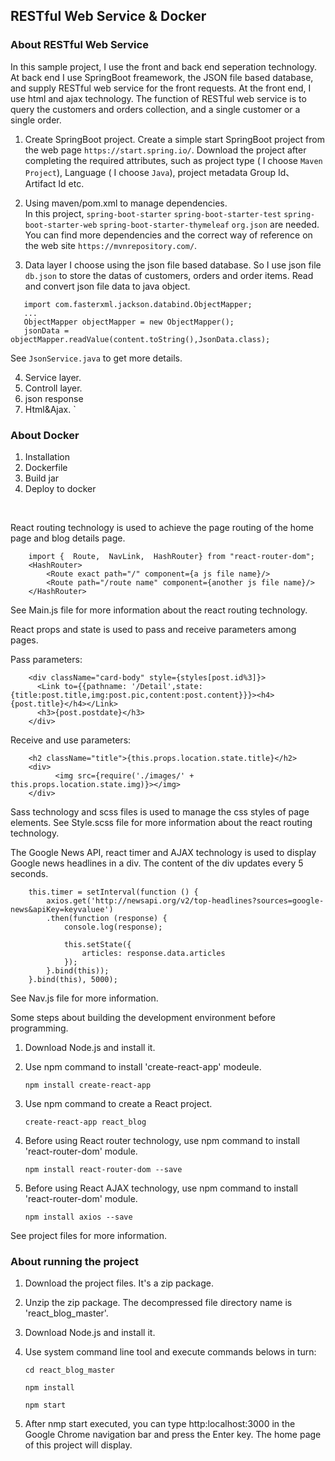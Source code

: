
## RESTful Web Service & Docker


### About RESTful Web Service


In this sample project, I use the front and back end seperation technology. At back end I use SpringBoot freamework, the JSON file based database, and supply RESTful web service for the front requests. At the front end, I use html and ajax technology. The function of RESTful web service is to query the customers and orders collection, and a single customer or a single order.

1. Create SpringBoot project.
   Create a simple start SpringBoot project from the web page `https://start.spring.io/`.
   Download the project after completing the required attributes, such as project type ( I choose `Maven Project`), Language ( I choose `Java`), project metadata Group Id、 Artifact Id etc.
   
2. Using maven/pom.xml to manage dependencies.   
   In this project, `spring-boot-starter` `spring-boot-starter-test` `spring-boot-starter-web` `spring-boot-starter-thymeleaf` `org.json` are needed.
   You can find more dependencies and the correct way of reference on the web site `https://mvnrepository.com/`.
   
3. Data layer
   I choose using the json file based database. So I use json file `db.json` to store the datas of customers, orders and order items.
   Read and convert json file data to java object. 
```
   import com.fasterxml.jackson.databind.ObjectMapper;
   ...
   ObjectMapper objectMapper = new ObjectMapper();
   jsonData = objectMapper.readValue(content.toString(),JsonData.class);
```
   See `JsonService.java` to get more details.
   
4. Service layer.
5. Controll layer.
6. json response
6. Html&Ajax.
`
### About Docker

1. Installation
2. Dockerfile
3. Build jar 
4. Deploy to docker

<br />

React routing technology is used to achieve the page routing of the home page and blog details page.
```
	import {  Route,  NavLink,  HashRouter} from "react-router-dom";
	<HashRouter>
		<Route exact path="/" component={a js file name}/>
		<Route path="/route name" component={another js file name}/>
	</HashRouter>
```
See Main.js file for more information about the react routing technology.

React props and state is used to pass and receive parameters among pages.

Pass parameters:
```
	<div className="card-body" style={styles[post.id%3]}>
	  <Link to={{pathname: '/Detail',state:{title:post.title,img:post.pic,content:post.content}}}><h4>{post.title}</h4></Link>
	  <h3>{post.postdate}</h3>
	</div>
```	
Receive and use parameters:		  
```
	<h2 className="title">{this.props.location.state.title}</h2>
	<div>
		  <img src={require('./images/' + this.props.location.state.img)}></img>
	</div>
```
Sass technology and scss files is used to manage the css styles of page elements.
See Style.scss file for more information about the react routing technology.

The Google News API, react timer and AJAX technology is used to display Google news headlines in a div. The content of the div updates every 5 seconds.
```
	this.timer = setInterval(function () {
		axios.get('http://newsapi.org/v2/top-headlines?sources=google-news&apiKey=keyvaluee')
		.then(function (response) {
			console.log(response);
			
			this.setState({
				articles: response.data.articles
			});
		}.bind(this));
	}.bind(this), 5000);
```
See Nav.js file for more information.

Some steps about building the development environment before programming.
1. Download Node.js and install it.
2. Use npm command to install 'create-react-app' modeule.

	`npm install create-react-app`
	
3. Use npm command to create a React project.

	`create-react-app react_blog`
	
4. Before using React router technology, use npm command to install 'react-router-dom' module.

	`npm install react-router-dom --save`
	
5. Before using React AJAX technology, use npm command to install 'react-router-dom' module.

	`npm install axios --save`
	
See project files for more information.

### About running the project
1. Download the project files. It's a zip package.
2. Unzip the zip package. The decompressed file directory  name is 'react_blog_master'.
3. Download Node.js and install it.
4. Use system command line tool and execute commands belows in turn:

	`cd react_blog_master`
	
	`npm install`
	
	`npm start`
	
5. After nmp start executed, you can type http:localhost:3000 in the Google Chrome navigation bar and press the Enter key.
   The home page of this project will display.


